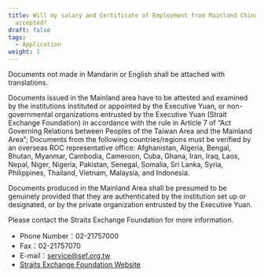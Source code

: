 ```yaml
---
title: Will my salary and Certificate of Employment from Mainland China (PRC) be
  accepted?
draft: false
tags:
  - Application
weight: 1
---
```

Documents not made in Mandarin or English shall be attached with translations.

Documents issued in the Mainland area have to be attested and examined by the institutions instituted or appointed by the Executive Yuan, or non-governmental organizations entrusted by the Executive Yuan (Strait Exchange Foundation) in accordance with the rule in Article 7 of “Act Governing Relations between Peoples of the Taiwan Area and the Mainland Area”; Documents from the following countries/regions must be verified by an overseas ROC representative office: Afghanistan, Algeria, Bengal, Bhutan, Myanmar, Cambodia, Cameroon, Cuba, Ghana, Iran, Iraq, Laos, Nepal, Niger, Nigeria, Pakistan, Senegal, Somalia, Sri Lanka, Syria, Philippines, Thailand, Vietnam, Malaysia, and Indonesia.

Documents produced in the Mainland Area shall be presumed to be genuinely provided that they are authenticated by the institution set up or designated, or by the private organization entrusted by the Executive Yuan.

Please contact the Straits Exchange Foundation for more information.

* Phone Number：02-21757000
* Fax：02-21757070
* E-mail：service@sef.org.tw
* [Straits Exchange Foundation Website](https://www.sef.org.tw/masterpage-1
 " to Straits Exchange Foundation Website")